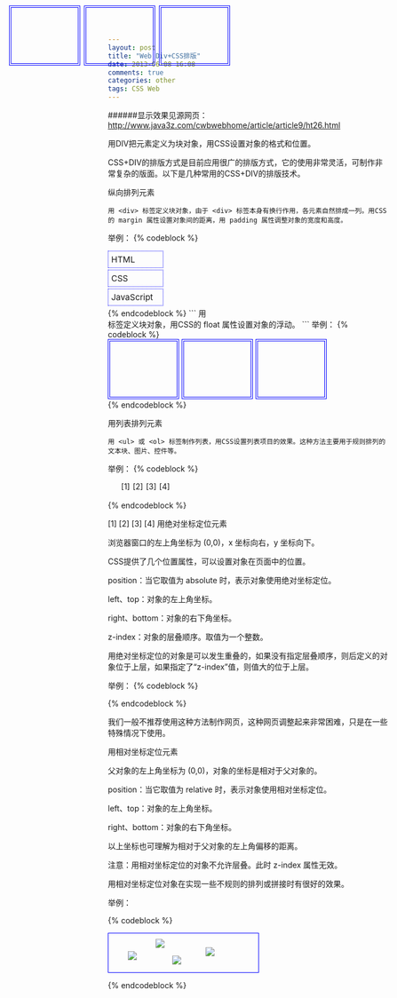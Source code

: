 ```yaml
---
layout: post
title: "Web Div+CSS排版"
date: 2013-06-08 16:08
comments: true
categories: other
tags: CSS Web
---
```


######显示效果见源网页：http://www.java3z.com/cwbwebhome/article/article9/ht26.html

用DIV把元素定义为块对象，用CSS设置对象的格式和位置。

CSS+DIV的排版方式是目前应用很广的排版方式，它的使用非常灵活，可制作非常复杂的版面。以下是几种常用的CSS+DIV的排版技术。

纵向排列元素
```
用 <div> 标签定义块对象，由于 <div> 标签本身有换行作用，各元素自然排成一列。用CSS的 margin 属性设置对象间的距离，用 padding 属性调整对象的宽度和高度。
```

<!-- more -->

举例：
{% codeblock %} 
<style type="text/css">
#menu {
   width: 100px; font-size: 15px;
}
.dd {
   border: 1px dotted #0000FF; padding-top: 5px; padding-bottom: 5px; padding-left: 5px; margin-bottom: 3px;
}
</style>
<div id="menu">
<div class="dd">HTML</div>
<div class="dd">CSS</div>
<div class="dd">JavaScript</div>
</div>
{% endcodeblock %}
```
用 <div> 标签定义块对象，用CSS的 float 属性设置对象的浮动。
```
举例：
{% codeblock %}
<style type="text/css">
#box {
   height: 110px;
}
#b1 {
   width: 120px; height: 100px; border: 4px double #0000FF; float: left;
}
#b2 {
   width: 120px; height: 100px; border: 4px double #0000FF; float: left; clear: none; margin-left: 5px; margin-right: 5px;
}
#b3 {
   width: 120px; height: 100px; border: 4px double #0000FF; float: left; clear: right;
}
</style>
<div id="box">
<div id="b1"></div>
<div id="b2"></div>
<div id="b3"></div>
</div>
{% endcodeblock %}


用列表排列元素

```
用 <ul> 或 <ol> 标签制作列表，用CSS设置列表项目的效果。这种方法主要用于规则排列的文本块、图片、控件等。
```

举例：
{% codeblock %}
<style type="text/css">
.list1 {
   height: 20px;
}
.list1 ul {
   list-style-type: none; margin: 0px;
}
.list1 li {
   float: left; margin-right: 5px;
}
</style>
<div class="list1">
<ul>
<li>[1]</li>
<li>[2]</li>
<li>[3]</li>
<li>[4]</li>
</ul>
</div>

{% endcodeblock %}


[1] [2] [3] [4]
用绝对坐标定位元素

浏览器窗口的左上角坐标为 (0,0)，x 坐标向右，y 坐标向下。

CSS提供了几个位置属性，可以设置对象在页面中的位置。

position：当它取值为 absolute 时，表示对象使用绝对坐标定位。

left、top：对象的左上角坐标。

right、bottom：对象的右下角坐标。

z-index：对象的层叠顺序。取值为一个整数。

用绝对坐标定位的对象是可以发生重叠的，如果没有指定层叠顺序，则后定义的对象位于上层，如果指定了“z-index”值，则值大的位于上层。

举例：
{% codeblock %}
<style type="text/css">
#m1 {
   width: 120px; height: 100px; border: 4px double #0000FF; position: absolute; left: 50px; top: 10px; z-index: 1;
}
#m2 {
   width: 120px; height: 100px; border: 4px double #0000FF; position: absolute; left: 185px; top: 10px; z-index: 2;
}
#m3 {
   width: 120px; height: 100px; border: 4px double #0000FF; position: absolute; left: 320px; top: 10px; z-index: 3;
}
</style>
<div id="m1"></div>
<div id="m2"></div>
<div id="m3"></div>

{% endcodeblock %}

我们一般不推荐使用这种方法制作网页，这种网页调整起来非常困难，只是在一些特殊情况下使用。

用相对坐标定位元素

父对象的左上角坐标为 (0,0)，对象的坐标是相对于父对象的。

position：当它取值为 relative 时，表示对象使用相对坐标定位。

left、top：对象的左上角坐标。

right、bottom：对象的右下角坐标。

以上坐标也可理解为相对于父对象的左上角偏移的距离。

注意：用相对坐标定位的对象不允许层叠。此时 z-index 属性无效。

用相对坐标定位对象在实现一些不规则的排列或拼接时有很好的效果。

举例：

{% codeblock %}
<style type="text/css">
#area {
   width: 270px; height: 70px; border: 1px solid #0000FF;
}
#h1 {
   position: relative; left: 85px; top: 10px;
}
#h2 {
   position: relative; left: 15px; top: 32px;
}
#h3 {
   position: relative; left: 75px; top: 40px;
}
#h4 {
   position: relative; left: 115px; top: 25px;
}
</style>
<div id="area">
<img id="h1" src="./image/face19.gif" />
<img id="h2" src="./image/face19.gif" />
<img id="h3" src="./image/face19.gif" />
<img id="h4" src="./image/face19.gif" />
</div>

{% endcodeblock %}


